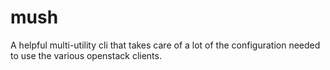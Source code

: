 # mush
A helpful multi-utility cli that takes care of a lot of the configuration needed to use the various openstack clients.
